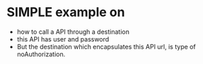 # SIMPLE example on
-  how to call a API through a destination
-  this API has user and password
-  But the destination which encapsulates this API url, is type of noAuthorization.
